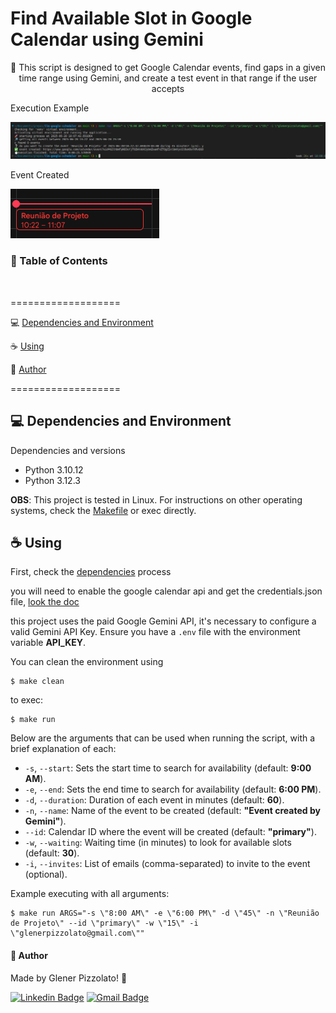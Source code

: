 # **Find Available Slot in Google Calendar using Gemini**

<p align="center"> 🚀 This script is designed to get Google Calendar events, find gaps in a given time range using Gemini, and create a test event in that range if the user accepts  </p>

Execution Example

![execution example](docs/images/example3.png)

Event Created

![event created](docs/images/example4.png)

<h3>🏁 Table of Contents</h3>

<br>

===================

<!--ts-->

💻 [Dependencies and Environment](#dependenciesandenvironment)

☕ [Using](#using)

👷 [Author](#author)

<!--te-->

===================

<div id="dependenciesandenvironment"></div>

## 💻 **Dependencies and Environment**

Dependencies and versions

- Python 3.10.12
- Python 3.12.3

**OBS**: This project is tested in Linux. For instructions on other operating systems, check the [Makefile](./Makefile) or exec directly.

<div id="using"></div>

## ☕ **Using**

First, check the [dependencies](#dependenciesandenvironment) process

you will need to enable the google calendar api and get the credentials.json file, [look the doc](https://developers.google.com/workspace/calendar/api/quickstart/python?hl=pt-br)

this project uses the paid Google Gemini API, it's necessary to configure a valid Gemini API Key. Ensure you have a `.env` file with the environment variable **API_KEY**.

You can clean the environment using

```
$ make clean
```

to exec:

```
$ make run
```

Below are the arguments that can be used when running the script, with a brief explanation of each:

- `-s`, `--start`: Sets the start time to search for availability (default: **9:00 AM**).
- `-e`, `--end`: Sets the end time to search for availability (default: **6:00 PM**).
- `-d`, `--duration`: Duration of each event in minutes (default: **60**).
- `-n`, `--name`: Name of the event to be created (default: **"Event created by Gemini"**).
- `--id`: Calendar ID where the event will be created (default: **"primary"**).
- `-w`, `--waiting`: Waiting time (in minutes) to look for available slots (default: **30**).
- `-i`, `--invites`: List of emails (comma-separated) to invite to the event (optional).

Example executing with all arguments:

```
$ make run ARGS="-s \"8:00 AM\" -e \"6:00 PM\" -d \"45\" -n \"Reunião de Projeto\" --id \"primary\" -w \"15\" -i \"glenerpizzolato@gmail.com\""
```

<div id="author"></div>

#### **👷 Author**

Made by Glener Pizzolato! 🙋

[![Linkedin Badge](https://img.shields.io/badge/-Glener-blue?style=flat-square&logo=Linkedin&logoColor=white&link=https://www.linkedin.com/in/glener-pizzolato/)](https://www.linkedin.com/in/glener-pizzolato-6319821b0/)
[![Gmail Badge](https://img.shields.io/badge/-glenerpizzolato@gmail.com-c14438?style=flat-square&logo=Gmail&logoColor=white&link=mailto:glenerpizzolato@gmail.com)](mailto:glenerpizzolato@gmail.com)
